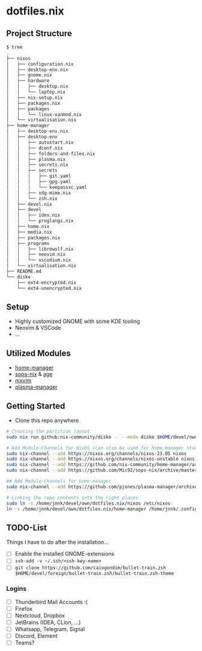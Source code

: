 # dotfiles.nix

## Project Structure

```bash
$ tree
.
├── nixos
│   ├── configuration.nix
│   ├── desktop-env.nix
│   ├── gnome.nix
│   ├── hardware
│   │   ├── desktop.nix
│   │   └── laptop.nix
│   ├── nix-setup.nix
│   ├── packages.nix
│   ├── packages
│   │   └── linux-xanmod.nix
│   └── virtualisation.nix
├── home-manager
│   ├── desktop-env.nix
│   ├── desktop-env
│   │   ├── autostart.nix
│   │   ├── dconf.nix
│   │   ├── folders-and-files.nix
│   │   ├── plasma.nix
│   │   ├── secrets.nix
│   │   ├── secrets
│   │   │   ├── git.yaml
│   │   │   ├── gpg.yaml
│   │   │   └── keepassxc.yaml
│   │   ├── xdg-mime.nix
│   │   └── zsh.nix
│   ├── devel.nix
│   ├── devel
│   │   ├── ides.nix
│   │   └── proglangs.nix
│   ├── home.nix
│   ├── media.nix
│   ├── packages.nix
│   ├── programs
│   │   ├── librewolf.nix
│   │   ├── neovim.nix
│   │   └── vscodium.nix
│   └── virtualisation.nix
├── README.md
└── disko
    ├── ext4-encrypted.nix
    └── ext4-unencrypted.nix
```

## Setup

- Highly customized GNOME with some KDE tooling
- Neovim & VSCode
- ...

## Utilized Modules

- [home-manager](https://github.com/nix-community/home-manager)
- [sops-nix](https://github.com/Mic92/sops-nix) & [age](https://github.com/FiloSottile/age)
- [nixvim](https://github.com/nix-community/nixvim)
- [plasma-manager](https://github.com/pjones/plasma-manager)

## Getting Started

- Clone this repo anywhere

```bash
# Creating the partition layout
sudo nix run github:nix-community/disko -- --mode disko $HOME/devel/own/dotfiles.nix/disko/ext4-unencrypted.nix --arg disks '[ "/dev/nvme0n1" ]'

# Add Module-Channels for NixOS (can also be used for home-manager standalone, but need different channel urls)
sudo nix-channel --add https://nixos.org/channels/nixos-23.05 nixos
sudo nix-channel --add https://nixos.org/channels/nixos-unstable nixos-unstable
sudo nix-channel --add https://github.com/nix-community/home-manager/archive/release-23.05.tar.gz home-manager
sudo nix-channel --add https://github.com/Mic92/sops-nix/archive/master.tar.gz sops-nix

## Add Module-Channels for home-manager
sudo nix-channel --add https://github.com/pjones/plasma-manager/archive/trunk.tar.gz plasma-manager

# Linking the repo contents into the right places
sudo ln -s /home/jnnk/devel/own/dotfiles.nix/nixos /etc/nixos
ln -s /home/jnnk/devel/own/dotfiles.nix/home-manager /home/jnnk/.config/home-manager
```

## TODO-List

Things I have to do after the installation...

- [ ] Enable the installed GNOME-extensions
- [ ] `ssh-add -v ~/.ssh/<ssh-key-name>`
- [ ] `git clone https://github.com/caiogondim/bullet-train.zsh $HOME/devel/foreign/bullet-train.zsh/bullet-train.zsh-theme`

### Logins

- [ ] Thunderbird Mail Accounts :(
- [ ] Firefox
- [ ] Nextcloud, Dropbox
- [ ] JetBrains (IDEA, CLion, ...)
- [ ] Whatsapp, Telegram, Signal
- [ ] Discord, Element
- [ ] Teams?
